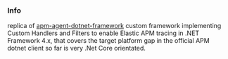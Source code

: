 ### Info

replica of [apm-agent-dotnet-framework](https://github.com/SergeyKleyman/apm-agent-dotnet-framework) custom framework
implementing Custom Handlers and Filters to enable Elastic APM tracing in .NET Framework 4.x, that covers the target platform gap in the official APM dotnet client so far is very .Net Core orientated.
